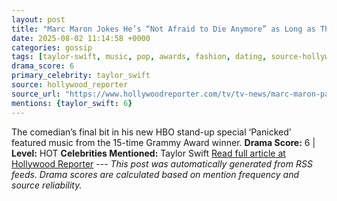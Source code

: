 ```yaml
---
layout: post
title: "Marc Maron Jokes He’s “Not Afraid to Die Anymore” as Long as This Taylor Swift Song Is Playing"
date: 2025-08-02 11:14:58 +0000
categories: gossip
tags: [taylor-swift, music, pop, awards, fashion, dating, source-hollywood_reporter, drama-hot]
drama_score: 6
primary_celebrity: taylor_swift
source: hollywood_reporter
source_url: "https://www.hollywoodreporter.com/tv/tv-news/marc-maron-panicked-comedy-special-taylor-swift-song-1236336208/"
mentions: {taylor_swift: 6}
---
```


The comedian’s final bit in his new HBO stand-up special ‘Panicked’ featured music from the 15-time Grammy Award winner. **Drama Score:** 6 | **Level:** HOT **Celebrities Mentioned:** Taylor Swift [Read full article at Hollywood Reporter](https://www.hollywoodreporter.com/tv/tv-news/marc-maron-panicked-comedy-special-taylor-swift-song-1236336208/) --- *This post was automatically generated from RSS feeds. Drama scores are calculated based on mention frequency and source reliability.*